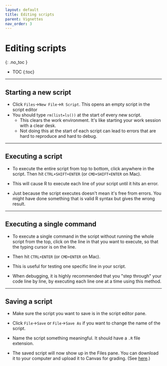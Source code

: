 ```yaml
---
layout: default
title: Editing scripts
parent: Vignettes
nav_order: 3
---
```


# Editing scripts
{: .no_toc }

- TOC
{:toc}

---

## Starting a new script

- Click `Files`->`New File`->`R Script`. This opens an empty script in the script editor
- You should type `rm(list=ls())` at the start of every new script.
  - This clears the work environment. It's like starting your work session with a clear desk. 
  - Not doing this at the start of each script can lead to errors that are hard to reproduce and hard to debug.

---

## Executing a script

- To execute the entire script from top to bottom, click anywhere in the script. Then hit `CTRL+SHIFT+ENTER` (or `CMD+SHIFT+ENTER` on Mac).

- This will cause R to execute each line of your script until it hits an error.

- Just because the script executes doesn't mean it's free from errors. You might have done something that is valid R syntax but gives the wrong result.

---

## Executing a single command

- To execute a single command in the script without running the whole script from the top, click on the line in that you want to execute, so that the typing cursor is on the line.

- Then hit `CTRL+ENTER` (or `CMD+ENTER` on Mac).

- This is useful for testing one specific line in your script. 

- When debugging, it is highly recommended that you "step through" your code line by line, by executing each line one at a time using this method.

---

## Saving a script

- Make sure the script you want to save is in the script editor pane.

- Click `File`->`Save` or `File`->`Save As` if you want to change the name of the script.

- Name the script something meaningful. It should have a `.R` file extension.

- The saved script will now show up in the Files pane. You can download it to your computer and upload it to Canvas for grading. (See [here](/docs/vignettes/rstudio-basics).)






